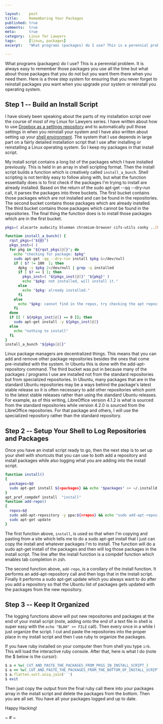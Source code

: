 ```yaml
---

layout:    post
title:     Remembering Your Packages
published: true
comments:  true
meta:      true
category:  Linux for Lawyers
tags:      [linux, packages]
excerpt:   "What programs (packages) do I use? This is a perennial problem. It is always easy to remember those packages you use all the time but what about those packages that you do not but you want them there when you need them. Here is a three step system for ensuring that you never forget to reinstall packages you want when you upgrade your system or reinstall you operating system."

---
```


What programs (packages) do I use? This is a perennial problem. It is always easy to remember those packages you use all the time but what about those packages that you do not but you want them there when you need them. Here is a three step system for ensuring that you never forget to reinstall packages you want when you upgrade your system or reinstall you operating system.

## Step 1 -- Build an Install Script

I have slowly been speaking about the parts of my installation script over the course of most of my Linux for Lawyers series. I have written about how to use [Dropbox as a settings repository](http://coda.caseykuhlman.com//entries/2014/dropbox-as-a-settings-repository.html) and to automatically pull those settings in when you reinstall your system and I have also written about setting up your [shell environment](http://coda.caseykuhlman.com//entries/2014/on-shells.html). The system that I use depends in large part on a fairly detailed installation script that I use after installing or reinstalling a Linux operating system. So I keep my packages in that install script.

My install script contains a long list of the packages which I have installed previously. This is held in an array in shell scripting format. Then the install script builds a function which is creatively called `install_a_bunch`. Shell scripting is not terribly easy to follow along with, but what the function essentially does is to first check if the packages I'm trying to install are already installed. Based on the return of the sudo apt-get --qq --dry-run call, it parses the packages into three buckets. The first bucket contains those packages which are not installed and can be found in the repositories. The second bucket contains those packages which are already installed. The third bucket contains those packages which cannot be found in the repositories. The final thing the function does is to install those packages which are in the first bucket.

```bash
pkgs=( alacarte audacity blueman chromium-browser cifs-utils conky ..[REDACTED].. zotero-standalone zsh )

function install_a_bunch() {
  rqst_pkgs=("${@}")
  pkgs_inst=( )
  for pkg in "${rqst_pkgs[@]}"; do
    echo "checking for package: $pkg"
    sudo apt-get -qq --dry-run install $pkg &>/dev/null
    if [ $? != 100  ]; then
      dpkg -s $pkg 2>/dev/null | grep -q installed
      if [ $? == 1 ]; then
        pkgs_inst=( "${pkgs_inst[@]}" "${pkg}" )
        echo "$pkg: not installed, will install it."
      else
        echo "$pkg: already installed."
      fi
    else
      echo "$pkg: cannot find in the repos, try checking the apt repositories"
    fi
  done
  if [[ ! ${#pkgs_inst[@]} == 0 ]]; then
    sudo apt-get install -y ${pkgs_inst[@]}
  else
    echo "nothing to install"
  fi
}
install_a_bunch "${pkgs[@]}"
```

Linux package managers are decentralized things. This means that you can add and remove other package repositories besides the ones that come pre-installed with the system. In Ubuntu this is done with the add-apt-repository command. The third bucket was put in because many of the packages / programs I use are installed not from the standard repositories but from specialized repositories. In Ubuntu, many packages that are in the standard Ubuntu repositories may be a ways behind the package's latest stable release so it is often necessary to add other repositories which point to the latest stable releases rather than using the standard Ubuntu releases. For example, as of this writing, LibreOffice version 4.1.2 is what is sourced from the standard repositories while version 4.2.0 is sourced from the LibreOffice repositories. For that package and others, I will use the specialized repository rather than the standard repository.

## Step 2 -- Setup Your Shell to Log Repositories and Packages

Once you have an install script ready to go, then the next step is to set up your shell with shortcuts that you can use to both add a repository and install packages while also logging what you are adding into the install script.

```bash
function install()
{
  packages=$@
  sudo apt-get install ${=packages} && echo "$packages" >> ~/.installd
}
apt_pref_compdef install  "install"
function add-repo()
{
  repos=$@
  sudo add-apt-repository -y ppa:${=repos} && echo "sudo add-apt-repository -y ppa:$repos" >> ~/.installd
  sudo apt-get update
}
```

The first function above, `install`, is used so that when I'm copying and pasting from a site which tells me to do a sudo apt-get install that I just can copy the install and whatever packages I'm to install. The function will do a sudo apt-get install of the packages and then will log those packages in the install script. The line after the install function is a compdef function which enables tab completion in zsh.

The second function above, `add-repo`, is a corollary of the install function. It performs an add-apt-repository call and then logs that in the install script. Finally it performs a sudo apt-get update which you always want to do after you add a repository so that the Ubuntu list of packages gets updated with the packages from the new repository.

## Step 3 -- Keep It Organized

The logging functions above will put new repositories and packages at the end of your install script (note, adding onto the end of a text file in shell is super easy with the `echo "BLAH" >> FILE` call). Then every once in a while I just organize the script. I cut and paste the repositories into the proper place in my install script and then I use ruby to organize the packages.

If you have ruby installed on your computer then from shell you type `irb`. This will load the interactive ruby console. After that, here is what I do (note the $ below is the cursor):

```ruby
$ a = %w(_CUT_AND_PASTE_THE_PACKAGES_FROM_PKGS_IN_INSTALL_SCRIPT_)
$ a << %w(_CUT_AND_PASTE_THE_PACKAGES_FROM_THE_BOTTOM_OF_INSTALL_SCRIPT_)
$ a.flatten.sort.uniq.join(' ')
$ exit
```

Then just copy the output from the final ruby call there into your packages array in the install script and delete the packages from the bottom. Then you are all set. You have all your packages logged and up to date.

Happy Hacking!

~ # ~